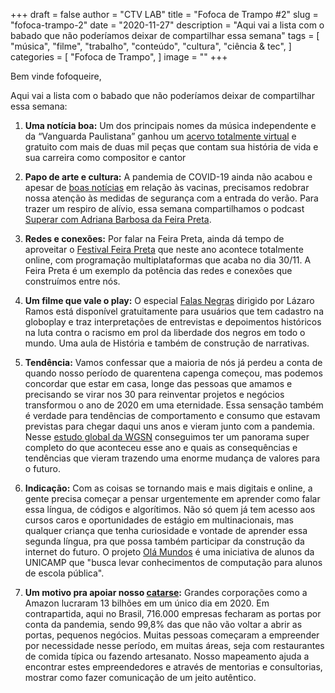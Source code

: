 +++
draft = false
author = "CTV LAB"
title = "Fofoca de Trampo #2"
slug = "fofoca-trampo-2"
date = "2020-11-27"
description = "Aqui vai a lista com o babado que não poderíamos deixar de compartilhar essa semana"
tags = [
    "música",
    "filme",
    "trabalho",
    "conteúdo",
    "cultura",
    "ciência & tec",
]
categories = [
    "Fofoca de Trampo",
]
image = ""
+++

Bem vinde fofoqueire, 

Aqui vai a lista com o babado que não poderíamos deixar de compartilhar essa semana:

1. **Uma notícia boa:** Um dos principais nomes da música independente e da “Vanguarda Paulistana” ganhou um [acervo totalmente virtual](https://www.itamarassumpcao.com) e gratuito com mais de duas mil peças que contam sua história de vida e sua carreira como compositor e cantor

2. **Papo de arte e cultura:** A pandemia de COVID-19 ainda não acabou e apesar de [boas notícias](https://www.instagram.com/p/CH_KcKElP4O/) em relação às vacinas, precisamos redobrar nossa atenção às medidas de segurança com a entrada do verão. Para trazer um respiro de alívio, essa semana compartilhamos o podcast [Superar com Adriana Barbosa da Feira Preta](https://open.spotify.com/show/3zAfOy6UWIiCzQs0a9kZqF?si=RNU7cAcqQ6iyMtt04XI0IQ&nd=1). 

3. **Redes e conexões:**  Por falar na Feira Preta, ainda dá tempo de aproveitar o  [Festival Feira Preta](http://festivalfeirapreta.com.br/sobre-o-festival/) que neste ano acontece totalmente online, com programação multiplataformas que acaba no dia 30/11. A Feira Preta é um exemplo da potência das redes e conexões que construímos entre nós. 

4. **Um filme que vale o play:** O especial [Falas Negras](https://globoplay.globo.com/falas-negras/t/z6LZyVJrhJ/) dirigido por Lázaro Ramos está disponível gratuitamente para usuários que tem cadastro na globoplay e traz interpretações de entrevistas e depoimentos históricos na luta contra o racismo em prol da liberdade dos negros em todo o mundo. Uma aula de História e também de construção de narrativas. 

5. **Tendência:** Vamos confessar que a maioria de nós já perdeu a conta de quando nosso período de quarentena capenga começou, mas podemos concordar que estar em casa, longe das pessoas que amamos e precisando se virar nos 30 para reinventar projetos e negócios transformou o ano de 2020 em uma eternidade. Essa sensação também é verdade para tendências de comportamento e consumo que estavam previstas para chegar daqui uns anos e vieram junto com a pandemia. Nesse [estudo global da WGSN](https://createtomorrowwgsn.com/2110643-wp-the-value-shift-pt/) conseguimos ter um panorama super completo do que aconteceu esse ano e quais as consequências e tendências que vieram trazendo uma enorme mudança de valores para o futuro. 

6. **Indicação:**  Com as coisas se tornando mais e mais digitais e online, a gente precisa começar a pensar urgentemente em aprender como falar essa língua, de códigos e algorítimos. Não só quem já tem acesso aos cursos caros e oportunidades de estágio em multinacionais, mas qualquer criança que tenha curiosidade e vontade de aprender essa segunda língua, pra que possa também participar da construção da internet do futuro. O projeto [Olá Mundos](https://www.instagram.com/olamundos/) é uma iniciativa de alunos da UNICAMP que "busca levar conhecimentos de computação para alunos de escola pública".

7. **Um motivo pra apoiar nosso [catarse](https://www.catarse.me/ctvlab):**  Grandes corporações como a Amazon lucraram 13 bilhões em um único dia em 2020. Em contrapartida, aqui no Brasil, 716.000 empresas fecharam as portas por conta da pandemia, sendo 99,8% das que não vão voltar a abrir as portas, pequenos negócios. Muitas pessoas começaram a empreender por necessidade nesse período, em muitas áreas, seja com restaurantes de comida típica ou fazendo artesanato. Nosso mapeamento ajuda a encontrar estes empreendedores e através de mentorias e consultorias, mostrar como fazer comunicação de um jeito autêntico.